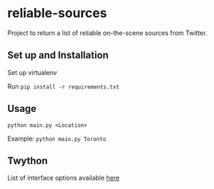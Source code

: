 # reliable-sources
Project to return a list of reliable on-the-scene sources from Twitter.

## Set up and Installation ##
Set up virtualenv

Run `pip install -r requirements.txt`

## Usage ##
`python main.py <Location>`

Example: `python main.py Toronto`

## Twython ##
List of interface options available [here](
https://twython.readthedocs.org/en/latest/api.html)